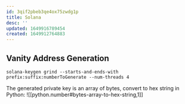 ```yaml
---
id: 3qif2pbeb3qe4ox75zwdg1p
title: Solana
desc: ''
updated: 1649916789454
created: 1649912764883
---
```


## Vanity Address Generation

    solana-keygen grind --starts-and-ends-with prefix:suffix:numberToGenerate --num-threads 4

The generated private key is an array of bytes, convert to hex string in Python: ![[python.number#bytes-array-to-hex-string,1]]
